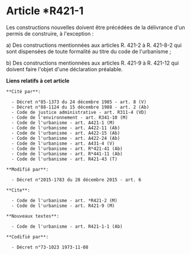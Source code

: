 # Article *R421-1

Les constructions nouvelles doivent être précédées de la délivrance d'un permis de construire, à l'exception : 

a) Des constructions mentionnées aux articles R. 421-2 à R. 421-8-2 qui sont dispensées de toute formalité au titre du code
de l'urbanisme ; 

b) Des constructions mentionnées aux articles R. 421-9 à R. 421-12 qui doivent faire l'objet d'une déclaration préalable.

**Liens relatifs à cet article**

	**Cité par**:

	  - Décret n°85-1373 du 24 décembre 1985 - art. 8 (V)
	  - Décret n°88-1124 du 15 décembre 1988 - art. 2 (Ab)
	  - Code de justice administrative - art. R311-4 (VD)
	  - Code de l'environnement - art. R341-10 (M)
	  - Code de l'urbanisme - art. A421-1 (M)
	  - Code de l'urbanisme - art. A422-11 (Ab)
	  - Code de l'urbanisme - art. A422-15 (Ab)
	  - Code de l'urbanisme - art. A422-24 (Ab)
	  - Code de l'urbanisme - art. A431-4 (V)
	  - Code de l'urbanisme - art. R*421-41 (Ab)
	  - Code de l'urbanisme - art. R*441-11 (Ab)
	  - Code de l'urbanisme - art. R421-43 (T)

	**Modifié par**:

	  - Décret n°2015-1783 du 28 décembre 2015 - art. 6

	**Cite**:

	  - Code de l'urbanisme - art. *R421-2 (M)
	  - Code de l'urbanisme - art. R421-9 (M)

	**Nouveaux textes**:

	  - Code de l'urbanisme - art. R421-1-1 (Ab)

	**Codifié par**:

	  - Décret n°73-1023 1973-11-08
